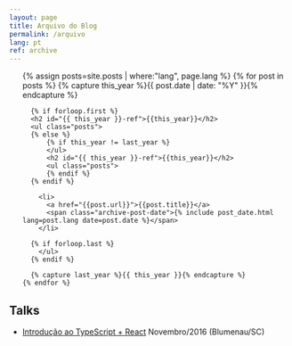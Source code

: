 ```yaml
---
layout: page
title: Arquivo do Blog
permalink: /arquivo
lang: pt
ref: archive
---
```


<div class="archives">
  <ul>
    {% assign posts=site.posts | where:"lang", page.lang %}
    {% for post in posts  %}
      {% capture this_year %}{{ post.date | date: "%Y" }}{% endcapture %}

      {% if forloop.first %}
      <h2 id="{{ this_year }}-ref">{{this_year}}</h2>
      <ul class="posts">
      {% else %}
          {% if this_year != last_year %}
          </ul>
          <h2 id="{{ this_year }}-ref">{{this_year}}</h2>
          <ul class="posts">
          {% endif %}
      {% endif %}

        <li>
          <a href="{{post.url}}">{{post.title}}</a>
          <span class="archive-post-date">{% include post_date.html lang=post.lang date=post.date %}</span>
        </li>

      {% if forloop.last %}
        </ul>
      {% endif %}

      {% capture last_year %}{{ this_year }}{% endcapture %}
    {% endfor %}
  </ul>

  <h2>Talks</h2>
  <ul>
    <li>
      <a href="https://drive.google.com/file/d/0B65Y6FNYSEywTXZJQ1NITXBJeE0/view">Introdução ao TypeScript + React</a>
      <span class="archive-post-date">Novembro/2016 (Blumenau/SC)</span>
    </li>
  </ul>
</div>